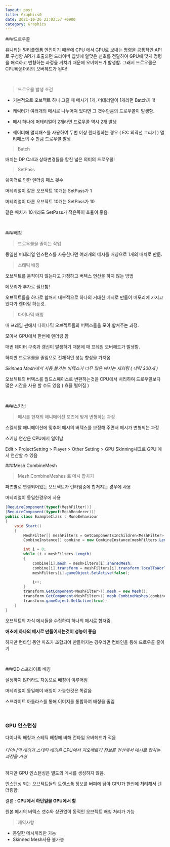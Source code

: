 ```yaml
---
layout: post
title: Graphics0
date: 2021-10-26 23:03:57 +0900
category: Graphics
---
```


###드로우콜

유니티는 멀티플랫폼 엔진이기 때문에 CPU 에서 GPU로 보내는 명령을 공통적인 API로 구성함
API가 호출되면 드라이버 칩셋에 알맞은 신호를 전달하여 GPU에 맞게 명령을 해석하고 변형하는 과정을 거치기 때문에 오버헤드가 발생함.
그래서 드로우콜은 CPU바운더리의 오버헤드가 된다!

<br>

> 드로우콜 발생 조건

- 기본적으로 오브젝트 하나 그릴 때 메시가 1개, 머테리얼이 1개라면 Batch가 1!

- 캐릭터가 여러개의 메시로 나누어져 있다면 그 갯수만큼의 드로우콜이 발생함.

- 메시 하나에 머테리얼이 2개라면 드로우콜 역시 2개 발생

- 쉐이더에 멀티패스를 사용하여 두번 이상 렌더링하는 경우 ( EX: 외곽선 그리기 ) 멀티패스의 수 만큼 드로우콜 발생



> Batch

배치는 DP Call과 상태변경들을 합친 넓은 의미의 드로우콜!

> SetPass

쉐이더로 인한 렌더링 패스 횟수

머테리얼이 같은 오브젝트 10개는 SetPass가 1

머테리얼이 다른 오브젝트 10개는 SetPass가 10 

같은 배치가 10개라도 SetPass가 적은쪽이 효율이 좋음


<br>

###배칭

> 드로우콜을 줄이는 작업

동일한 머테리얼 인스턴스를 사용한다면 여러개의 메시를 배칭으로 1개의 배치로 만듦.

> 스태틱 배칭

오브젝트를 움직이지 않는다고 가정하고 버텍스 연산을 하지 않는 방법

메모리가 추가로 필요함!

오브젝트들을 하나로 합쳐서 내부적으로 하나의 거대한 메시로 만들어 메모리에 가지고 있다가 렌더링 하는것.

> 다이나믹 배칭

매 프레임 씬에서 다이나믹 오브젝트들의 버텍스들을 모아 합쳐주는 과정.

모아서 GPU에서 한번에 렌더링 함

매번 데이터 구축과 갱신이 발생하기 때문에 매 프레임 오버헤드가 발생함.

하지만 드로우콜을 줄임으로 전체적인 성능 향상을 가져옴

*Skinned Mesh에서 사용 불가능*
*버텍스가 너무 많은 메시는 제외됨 ( 대략 300개 )*

오브젝트의 버텍스를 월드스페이스로 변환하는것을 CPU에서 처리하여 드로우콜보다 많은 시간을 사용 할 수도 있음 ( 효율 떨어짐 )


<br>

###스키닝

> 메시를 현재의 애니메이션 포즈에 맞게 변형하는 과정

스켈레탈 애니메이션에 맞추어 메시의 버텍스를 보정해 주면서 메시가 변형되는 과정

스키닝 연산은 CPU에서 일어남

Edit > ProjectSetting > Player > Other Setting > GPU Skinning체크로 GPU 에서 연산할 수 있음


###Mesh CombineMesh

> Mesh.CombineMeshes 로 메시 합치기

파츠별로 연결되어있는 오브젝트가 런타임중에 합쳐지는 경우에 사용

머테리얼이 동일한경우에 사용

```C#
[RequireComponent(typeof(MeshFilter))]
[RequireComponent(typeof(MeshRenderer))]
public class ExampleClass : MonoBehaviour
{
    void Start()
    {
        MeshFilter[] meshFilters = GetComponentsInChildren<MeshFilter>();
        CombineInstance[] combine = new CombineInstance[meshFilters.Length];

        int i = 0;
        while (i < meshFilters.Length)
        {
            combine[i].mesh = meshFilters[i].sharedMesh;
            combine[i].transform = meshFilters[i].transform.localToWorldMatrix;
            meshFilters[i].gameObject.SetActive(false);

            i++;
        }
        transform.GetComponent<MeshFilter>().mesh = new Mesh();
        transform.GetComponent<MeshFilter>().mesh.CombineMeshes(combine);
        transform.gameObject.SetActive(true);
    }
}
```

오브젝트의 자식 메시들을 수집하여 하나의 메시로 합쳐줌.

**애초에 하나의 메시로 만들어지는것이 성능이 좋음**

하지만 런타임 동안 파츠가 조합되어 만들어지는 경우라면 컴바인을 통해 드로우콜 줄이기

<br>

###2D 스프라이트 배칭

설정하지 않더라도 자동으로 배칭이 이루어짐

머테리얼이 동일해야 배칭이 가능한것은 똑같음

스프라이트 아틀라스를 통해 이미지를 통합하여 배칭을 줄임

<br>

### GPU 인스턴싱

다이나믹 배칭과 스테틱 배칭에 비해 런타임 오버헤드가 적음

<h6>다이나믹 배칭과 스테틱 배칭은 CPU에서 지오메트리 정보를 연산해서 메시로 합치는 과정을 거침</h6>

하지만 GPU 인스턴싱은 별도의 메시를 생성하지 않음.

인스턴싱 되는 오브젝트들의 트랜스폼 정보를 버퍼에 담아 GPU가 한번에 처리해서 렌더링함

결론 : **CPU에서 하던일을 GPU에서 함**

원본 메시의 버텍스 갯수와 상관없이 동적인 오브젝트 배칭 처리가 가능

> 제약사항

- 동일한 메시끼리만 가능
- Skinned Mesh사용 불가능

